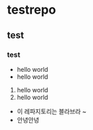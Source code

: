 # testrepo
## test
### test
* hello world
* hello world

1. hello world
2. hello world

* 이 레파지토리는 블라브라 ~
* 안녕안녕
